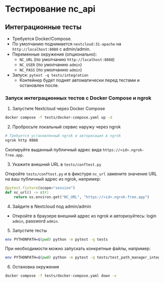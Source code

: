 # Тестирование nc_api

## Интеграционные тесты

- Требуется Docker/Compose.
- По умолчанию поднимается `nextcloud:31-apache` на `http://localhost:8088` с admin/admin.
- Переменные окружения (опционально):
  - `NC_URL` (по умолчанию `http://localhost:8088`)
  - `NC_USER` (по умолчанию `admin`)
  - `NC_PASS` (по умолчанию `admin`)
- Запуск: `pytest -q tests/integration`
  - Контейнер будет поднят автоматически перед тестами и остановлен после.

### Запуск интеграционных тестов с Docker Compose и ngrok

1) Запустите Nextcloud через Docker Compose

```bash
docker compose -f tests/docker-compose.yaml up -d
```

2) Пробросьте локальный сервис наружу через ngrok

```bash
# Требуется установленный ngrok и авторизация в ngrok
ngrok http 8088
```

Скопируйте выданный публичный адрес вида `https://<id>.ngrok-free.app`.

3) Укажите внешний URL в `tests/conftest.py`

Откройте `tests/conftest.py` и в фикстуре `nc_url` замените значение URL на ваш публичный адрес из ngrok, например:

```python
@pytest.fixture(scope="session")
def nc_url() -> str:
    return os.environ.get("NC_URL", "https://<id>.ngrok-free.app")
```

4) Зайдите в Nextcloud под admin/admin

- Откройте в браузере внешний адрес из ngrok и авторизуйтесь: login `admin`, password `admin`.

5) Запустите тесты

```bash
env PYTHONPATH=$(pwd) python -m pytest -q tests
```

При необходимости можно запускать конкретные файлы, например:

```bash
env PYTHONPATH=$(pwd) python -m pytest -q tests/test_path_manager_integration.py
```

6) Остановка окружения

```bash
docker compose -f tests/docker-compose.yaml down -v
```
